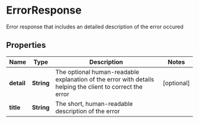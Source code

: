 

# ErrorResponse

Error response that includes an detailed description of the error occured

## Properties

| Name | Type | Description | Notes |
|------------ | ------------- | ------------- | -------------|
|**detail** | **String** | The optional human-readable explanation of the error with details helping the client to correct the error |  [optional] |
|**title** | **String** | The short, human-readable description of the error |  |



